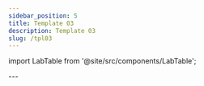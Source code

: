 ```yaml
---
sidebar_position: 5
title: Template 03
description: Template 03
slug: /tpl03
---
```


import LabTable from '@site/src/components/LabTable';

<LabTable index={3} internal={false} />
--- 

